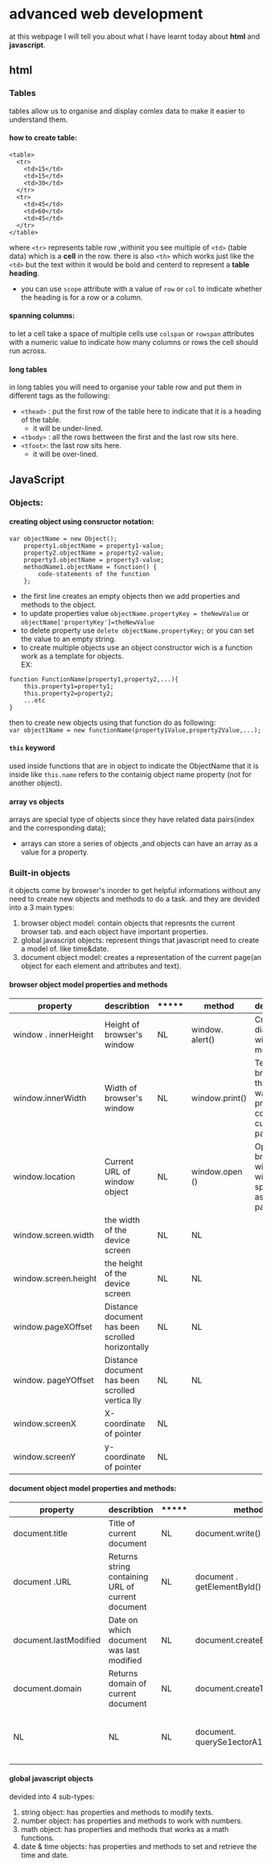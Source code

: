 # advanced web development  
at this webpage I will tell you about what I have learnt today about **html** and **javascript**.
## html
### Tables
tables allow us to organise and display comlex data to make it easier to understand them.
#### how to create table:
```
<table>
  <tr>
    <td>15</td>
    <td>15</td>
    <td>30</td>
  </tr>
  <tr>
    <td>45</td>
    <td>60</td>
    <td>45</td>
  </tr>
</table>
```
where `<tr>` represents table row ,withinit you see multiple of `<td>` (table data) which is a **cell** in the row.
there is also `<th>` which works just like the `<td>` but the text within it would be bold and centerd to represent a **table heading**.
  * you can use `scope` attribute with a value of `row` or `col` to indicate whether the heading is for a row or a column.

#### spanning columns:
to let a cell take a space of multiple cells use `colspan` or `rowspan` attributes with a numeric value to indicate how many columns or rows the cell should run across.
#### long tables
in long tables you will need to organise your table row and put them in different tags as the following:  
* `<thead>` : put the first row of the table here to indicate that it is a heading of the table.
  * it will be under-lined.
* `<tbody>` : all the rows bettween the first and the last row sits here.
* `<tfoot>`: the last row sits here.
  * it will be over-lined.

## JavaScript
### Objects:
#### creating object using consructor notation:
```
var objectName = new Object();
    property1.objectName = property1-value;
    property2.objectName = property2-value;
    property3.objectName = property3-value;
    methodName1.objectName = function() {
        code-statements of the function
    };
```
* the first line creates an empty objects then we add properties and methods to the object.
* to update properties value `objectName.propertyKey = theNewValue` or `objectName['propertyKey']=theNewValue`
* to delete property use `delete objectName.propertyKey;` or you can set the value to an empty string.  
* to create multiple objects use an object constructor wich is a function work as a template for objects.  
EX:  
```
function FunctionName(property1,property2,...){
    this.property1=property1;
    this.property2=property2;
    ...etc
}
```
then to create new objects using that function do as following:  
`var object1Name = new functionName(property1Value,property2Value,...);`
#### `this` keyword
used inside functions that are in object to indicate the ObjectName that it is inside like `this.name` refers to the containig object name property (not for another object).
#### array vs objects
arrays are special type of objects since they have related data pairs(index and the corresponding data);  
* arrays can store a series of objects ,and objects can have an array as a value for a property.  

### Built-in objects
it objects come by browser's inorder to get helpful informations without any need to create new objects and methods to do a task. and they are devided into a 3 main types:
1. browser object model: contain objects that represnts the current browser tab. and each object have important properties.
2. global javascript objects: represent things that javascript need to create a model of. like time&date.
3. document object model: creates a representation of the current page(an object for each element and attributes and text).

#### browser object model properties and methods
| property | describtion | \*\*\*\*\* | method | describtion |
| -------- | ----------- | ---------- | ------ | ----------- |
| window . innerHeight | Height of browser's window | NL  | window. alert() | Creates dialog box with message |
| window.innerWidth | Width of browser's window | NL  | window.print() | Tells browser that user wants to print contents of current page |
| window.location | Current URL of window object | NL  |window.open () | Opens new browser window with URL specified as parameter |
| window.screen.width | the width of the device screen | NL | NL |
| window.screen.height | the height of the device screen | NL | NL |
| window.pageXOffset | Distance document has been scrolled horizontally | NL | NL |
| window. pageYOffset | Distance document has been scrolled vertica lly | NL | NL |
| window.screenX | X-coordinate of pointer | NL |   |
| window.screenY | y-coordinate of pointer | NL |   |



#### document object model properties and methods:
| property | describtion | \*\*\*\*\* | method | describtion |
| -------- | ----------- | ---------- | ------ | ----------- |
| document.title|Title of current document | NL | document.write() | Writes text to document |
| document .URL | Returns string containing URL of current document | NL | document . getElementByld() | Returns element matching the specific id |
| document.lastModified | Date on which document was last modified | NL | document.createElement() | Creates new element |
| document.domain | Returns domain of current document | NL | document.createTextNode() | Creates new text node |
| NL | NL | NL | document. querySe1ectorA11 () | Returns list of elements that match a CSS selector |


#### global javascript objects
devided into 4 sub-types:  
1. string object: has properties and methods to modify texts.
2. number object: has properties and methods to work with numbers.
3. math object: has properties and methods that works as a math functions.
4. date & time objects: has properties and methods to set and retrieve the time and date.